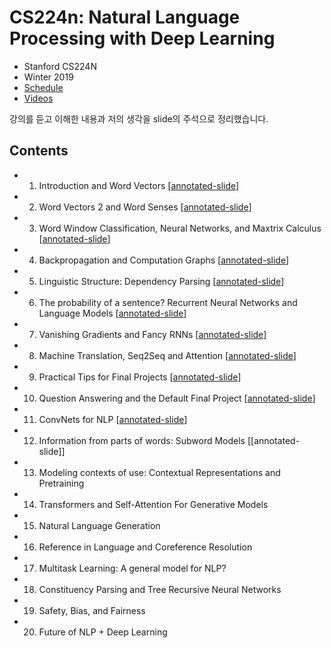 # CS224n: Natural Language Processing with Deep Learning

* Stanford CS224N
* Winter 2019
* [Schedule](http://web.stanford.edu/class/cs224n/index.html#schedule)
* [Videos](https://www.youtube.com/playlist?list=PLoROMvodv4rOhcuXMZkNm7j3fVwBBY42z)

강의를 듣고 이해한 내용과 저의 생각을 slide의 주석으로 정리했습니다.


## Contents

* 1. Introduction and Word Vectors [[annotated-slide](https://github.com/gritmind/review/blob/master/media/class/cs224n-nlp-with-dl/annotated_slides/cs224n-2019-lecture01-wordvecs1_gritmind.pdf)]
* 2. Word Vectors 2 and Word Senses [[annotated-slide](https://github.com/gritmind/review/blob/master/media/class/cs224n-nlp-with-dl/annotated_slides/cs224n-2019-lecture02-wordvecs2_gritmind.pdf)]
* 3. Word Window Classification, Neural Networks, and Maxtrix Calculus [[annotated-slide](https://github.com/gritmind/review/blob/master/media/class/cs224n-nlp-with-dl/annotated_slides/cs224n-2019-lecture03-neuralnets_gritmind.pdf)]
* 4. Backpropagation and Computation Graphs [[annotated-slide](https://github.com/gritmind/review/blob/master/media/class/cs224n-nlp-with-dl/annotated_slides/cs224n-2019-lecture04-backprop_gritmind.pdf)]
* 5. Linguistic Structure: Dependency Parsing [[annotated-slide](https://github.com/gritmind/review/blob/master/media/class/cs224n-nlp-with-dl/annotated_slides/cs224n-2019-lecture05-dep-parsing_gritmind.pdf)]
* 6. The probability of a sentence? Recurrent Neural Networks and Language Models [[annotated-slide](https://github.com/gritmind/review/blob/master/media/class/cs224n-nlp-with-dl/annotated_slides/cs224n-2019-lecture06-rnnlm_grtimind.pdf)]
* 7. Vanishing Gradients and Fancy RNNs [[annotated-slide](https://github.com/gritmind/review/blob/master/media/class/cs224n-nlp-with-dl/annotated_slides/cs224n-2019-lecture07-fancy-rnn_gritmind.pdf)]
* 8. Machine Translation, Seq2Seq and Attention [[annotated-slide](https://github.com/gritmind/review/blob/master/media/class/cs224n-nlp-with-dl/annotated_slides/cs224n-2019-lecture08-nmt_gritmind.pdf)]
* 9. Practical Tips for Final Projects [[annotated-slide](https://github.com/gritmind/review/blob/master/media/class/cs224n-nlp-with-dl/annotated_slides/cs224n-2019-lecture09-final-projects_gritmind.pdf)]
* 10. Question Answering and the Default Final Project [[annotated-slide](https://github.com/gritmind/review/blob/master/media/class/cs224n-nlp-with-dl/annotated_slides/cs224n-2019-lecture10-QA_gritmind.pdf)]
* 11. ConvNets for NLP [[annotated-slide](https://github.com/gritmind/review/blob/master/media/class/cs224n-nlp-with-dl/annotated_slides/cs224n-2019-lecture11-convnets_gritmind.pdf)]
* 12. Information from parts of words: Subword Models [[annotated-slide]]
* 13. Modeling contexts of use: Contextual Representations and Pretraining
* 14. Transformers and Self-Attention For Generative Models
* 15. Natural Language Generation
* 16. Reference in Language and Coreference Resolution
* 17. Multitask Learning: A general model for NLP?
* 18. Constituency Parsing and Tree Recursive Neural Networks
* 19. Safety, Bias, and Fairness
* 20. Future of NLP + Deep Learning
